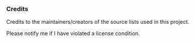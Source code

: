 ### Credits

Credits to the maintainers/creators of the source lists used in this project.

Please notify me if I have violated a license condition.
